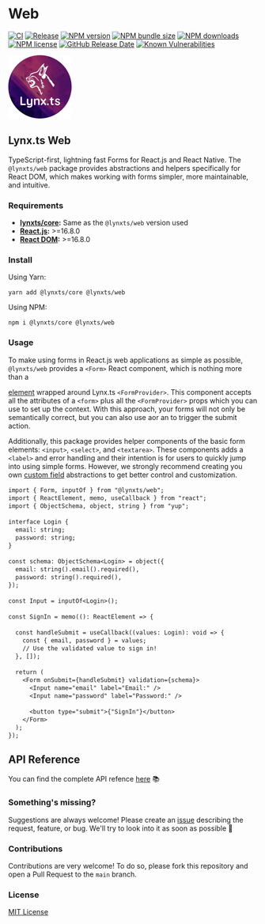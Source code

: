 # Web

[![CI](https://github.com/JoseLion/lynxts/actions/workflows/ci.yml/badge.svg)](https://github.com/JoseLion/lynxts/actions/workflows/ci.yml) [![Release](https://github.com/JoseLion/lynxts/actions/workflows/release.yml/badge.svg)](https://github.com/JoseLion/lynxts/actions/workflows/release.yml) [![NPM version](https://img.shields.io/npm/v/@lynxts/web?logo=npm)](https://www.npmjs.com/package/@lynxts/web) [![NPM bundle size](https://img.shields.io/bundlephobia/min/@lynxts/web)](https://www.npmjs.com/package/@lynxts/web) [![NPM downloads](https://img.shields.io/npm/dm/@lynxts/web)](https://www.npmjs.com/package/@lynxts/web) [![NPM license](https://img.shields.io/npm/l/@lynxts/web)](LICENSE/) [![GitHub Release Date](https://img.shields.io/github/release-date/JoseLion/lynxts)](https://github.com/JoseLion/lynxts/releases) [![Known Vulnerabilities](https://snyk.io/test/github/JoseLion/lynxts/badge.svg)](https://snyk.io/test/github/JoseLion/lynxts)

<img alt="Lynx.ts Logo" src="https://github.com/JoseLion/lynxts/blob/main/docs/assets/lynxts-logo%40512x512.png?raw=true" width="128">

## Lynx.ts Web

TypeScript-first, lightning fast Forms for React.js and React Native. The `@lynxts/web` package provides abstractions and helpers specifically for React DOM, which makes working with forms simpler, more maintainable, and intuitive.

### Requirements

* [**lynxts/core**](../core/)**:** Same as the `@lynxts/web` version used
* [**React.js**](https://react.dev/)**:** >=16.8.0
* [**React DOM**](https://www.npmjs.com/package/react-dom)**:** >=16.8.0

### Install

Using Yarn:

```
yarn add @lynxts/core @lynxts/web
```

Using NPM:

```
npm i @lynxts/core @lynxts/web
```

### Usage

To make using forms in React.js web applications as simple as possible, `@lynxts/web` provides a `<Form>` React component, which is nothing more than a

[element](https://developer.mozilla.org/en-US/docs/Web/HTML/Element/form) wrapped around Lynx.ts `<FormProvider>`. This component accepts all the attributes of a `<form>` plus all the `<FormProvider>` props which you can use to set up the context. With this approach, your forms will not only be semantically correct, but you can also use aor an  to trigger the submit action.

Additionally, this package provides helper components of the basic form elements: `<input>`, `<select>`, and `<textarea>`. These components adds a `<label>` and error handling and their intention is for users to quickly jump into using simple forms. However, we strongly recommend creating you own [custom field](../core/#custom-fields) abstractions to get better control and customization.

```tsx
import { Form, inputOf } from "@lynxts/web";
import { ReactElement, memo, useCallback } from "react";
import { ObjectSchema, object, string } from "yup";

interface Login {
  email: string;
  password: string;
}

const schema: ObjectSchema<Login> = object({
  email: string().email().required(),
  password: string().required(),
});

const Input = inputOf<Login>();

const SignIn = memo((): ReactElement => {

  const handleSubmit = useCallback((values: Login): void => {
    const { email, password } = values;
    // Use the validated value to sign in!
  }, []);

  return (
    <Form onSubmit={handleSubmit} validation={schema}>
      <Input name="email" label="Email:" />
      <Input name="password" label="Password:" />
      
      <button type="submit">{"SignIn"}</button>
    </Form>
  );
});
```

## API Reference

You can find the complete API refence [here](./docs/README.md) 📚

### Something's missing?

Suggestions are always welcome! Please create an [issue](https://github.com/JoseLion/lynxts/issues/new) describing the request, feature, or bug. We'll try to look into it as soon as possible 🙂

### Contributions

Contributions are very welcome! To do so, please fork this repository and open a Pull Request to the `main` branch.

### License

[MIT License](LICENSE/)
